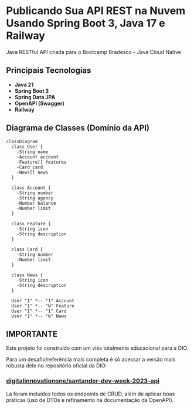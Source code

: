 # Publicando Sua API REST na Nuvem Usando Spring Boot 3, Java 17 e Railway

Java RESTful API criada para o Bootcamp Bradesco - Java Cloud Native

## Principais Tecnologias
 - **Java 21**
 - **Spring Boot 3**
 - **Spring Data JPA**
 - **OpenAPI (Swagger)**
 - **Railway**

## Diagrama de Classes (Domínio da API)

```mermaid
classDiagram
  class User {
    -String name
    -Account account
    -Feature[] features
    -Card card
    -News[] news
  }

  class Account {
    -String number
    -String agency
    -Number balance
    -Number limit
  }

  class Feature {
    -String icon
    -String description
  }

  class Card {
    -String number
    -Number limit
  }

  class News {
    -String icon
    -String description
  }

  User "1" *-- "1" Account
  User "1" *-- "N" Feature
  User "1" *-- "1" Card
  User "1" *-- "N" News
```

## IMPORTANTE

Este projeto foi construído com um viés totalmente educacional para a DIO.

Para um desafio/referência mais completa é só acessar a
versão mais robusta dele no repositório oficial da DIO:

### [digitalinnovationone/santander-dev-week-2023-api](https://github.com/digitalinnovationone/santander-dev-week-2023-api)

Lá foram incluídos todos os endpoints de CRUD, além de aplicar boas práticas (uso de DTOs e refinamento na documentação da OpenAPI).
